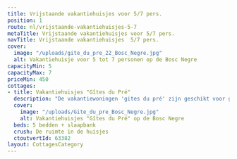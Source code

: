 ```yaml
---
title: Vrijstaande vakantiehuisjes voor 5/7 pers.
position: 1
route: nl/vrijstaande-vakantiehuisjes-5-7
metaTitle: Vrijstaande vakantiehuisjes voor 5/7 pers.
navTitle: Vrijstaande vakantiehuisjes  5/7 pers.
cover:
  image: "/uploads/gite_du_pre_22_Bosc_Negre.jpg"
  alt: Vakantiehuisje voor 5 tot 7 personen op de Bosc Negre
capacityMin: 5
capacityMax: 7
priceMin: 450
cottages:
- title: Vakantiehuisjes "Gîtes du Pré"
  description: "De vakantiewoningen 'gites du pré' zijn geschikt voor gezinnen met meerdere kinderen. Dit zijn de meest ruime huisjes. 16 tot en met 21 zijn geschikt voor de jonge kinderen, ze zijn niet te ver van het zwembad en de speeltuin, bovendien kunnen ze er rondfietsen zonder te veel hellingen."
  cover:
    image: "/uploads/Gite_du_pre_Bosc_Negre.jpg"
    alt: Vakantiehuisjes "Gîtes du Pré" op de Bosc Negre
  beds: 5 bedden + slaapbank
  crush: De ruimte in de huisjes
  ctoutvertId: 63382
layout: CottagesCategory
---
```


